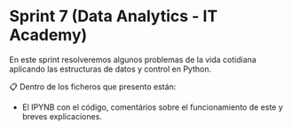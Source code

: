 # Sprint 7 (Data Analytics - IT Academy)

En este sprint resolveremos algunos problemas de la vida cotidiana aplicando las estructuras de datos y control en Python.

:clipboard: Dentro de los ficheros que presento están:
  - El IPYNB con el código, comentários sobre el funcionamiento de este y breves explicaciones.
